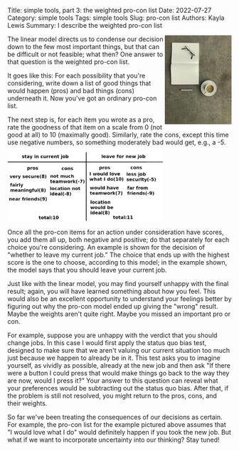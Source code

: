 Title: simple tools, part 3: the weighted pro-con list
Date: 2022-07-27
Category: simple tools
Tags: simple tools
Slug: pro-con list
Authors: Kayla Lewis
Summary: I describe the weighted pro-con list

<img align=right src="images/journal-coffee.jpg" width="150"/>

The linear model directs us to condense our decision down to the few most important things, but that can be difficult or not feasible; what then? One answer to that question is the weighted pro-con list. 

It goes like this: For each possibility that you're considering, write down a list of good things that would happen (pros) and bad things (cons) underneath it. Now you've got an ordinary pro-con list.

The next step is, for each item you wrote as a pro, rate the goodness of that item on a scale from 0 (not good at all) to 10 (maximally good). Similarly, rate the cons, except this time use negative numbers, so something moderately bad would get, e.g., a -5. 

<img src="images/weighted-pro-con.png" width="350"/>

Once all the pro-con items for an action under consideration have scores, you add them all up, both negative and positive; do that separately for each choice you're considering. An example is shown for the decision of "whether to leave my current job." The choice that ends up with the highest score is the one to choose, according to this model; in the example shown, the model says that you should leave your current job.

Just like with the linear model, you may find yourself unhappy with the final result; again, you will have learned something about how you feel. This would also be an excellent opportunity to understand your feelings better by figuring out why the pro-con model ended up giving the "wrong" result. Maybe the weights aren't quite right. Maybe you missed an important pro or con.

For example, suppose you are unhappy with the verdict that you should change jobs. In this case I would first apply the status quo bias test, designed to make sure that we aren't valuing our current situation too much just because we happen to already be in it. This test asks you to imagine yourself, as vividly as possible, already at the new job and then ask "If there were a button I could press that would make things go back to the way they are now, would I press it?" Your answer to this question can reveal what your preferences would be subtracting out the status quo bias. After that, if the problem is still not resolved, you might return to the pros, cons, and their weights.

So far we've been treating the consequences of our decisions as certain. For example, the pro-con list for the example pictured above assumes that "I would love what I do" would definitely happen if you took the new job. But what if we want to incorporate uncertainty into our thinking? Stay tuned!

